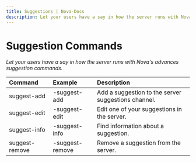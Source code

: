 ```yaml
---
title: Suggestions | Nova-Docs
description: Let your users have a say in how the server runs with Nova's advances suggestion commands.
---
```


# Suggestion Commands
*Let your users have a say in how the server runs with Nova's advances suggestion commands.*

| Command | Example | Description
| :--- | :--- | :--- |
| suggest-add | -suggest-add <text> | Add a suggestion to the server suggestions channel.
| suggest-edit | -suggest-edit <ID> <text> | Edit one of your suggestions in the server.
| suggest-info | -suggest-info <ID> | Find information about a suggestion.
| suggest-remove | -suggest-remove <ID> | Remove a suggestion from the server.
